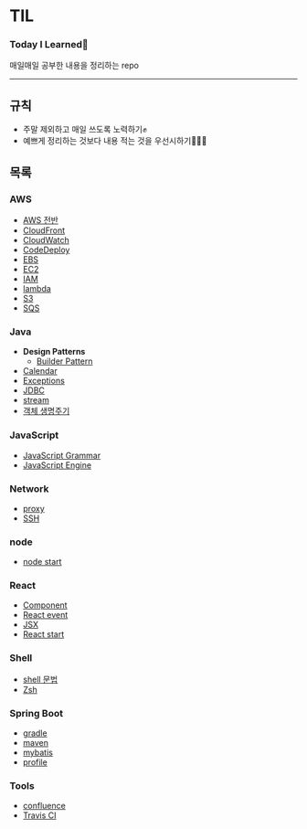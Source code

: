 # TIL

### Today I Learned🌷
매일매일 공부한 내용을 정리하는 repo

---

## 규칙
* 주말 제외하고 매일 쓰도록 노력하기✊
* 예쁘게 정리하는 것보다 내용 적는 것을 우선시하기👩🏻‍💻

## 목록

### AWS
* [AWS 전반](/aws/aws.md)
* [CloudFront](/aws/cloudfront.md)
* [CloudWatch](/aws/cloudwatch.md)
* [CodeDeploy](/aws/codedeploy.md)
* [EBS](/aws/ebs.md)
* [EC2](/aws/ec2.md)
* [IAM](/aws/iam.md)
* [lambda](/aws/lambda.md)
* [S3](/aws/s3.md)
* [SQS](/aws/sqs.md)

### Java
* **Design Patterns**
    * [Builder Pattern](/java/design-pattern/builder-pattern.md)
* [Calendar](/java/calendar.md)
* [Exceptions](/java/exceptions.md)
* [JDBC](/java/jdbc.md)
* [stream](/java/stream.md)
* [객체 생명주기](/java/life-cycle-of-objects.md)

### JavaScript
* [JavaScript Grammar](/javascript/grammar.md)
* [JavaScript Engine](/javascript/js-engine.md)

### Network
* [proxy](/network/proxy.md)
* [SSH](/network/ssh.md)

### node
* [node start](/node/node-start.md)

### React
* [Component](/react/component.md)
* [React event](/react/event.md)
* [JSX](/react/jsx.md)
* [React start](/react/react-start.md)

### Shell
* [shell 문법](/shell/shell-grammar.md)
* [Zsh](/shell/zsh.md)

### Spring Boot
* [gradle](/spring-boot/gradle.md)
* [maven](/spring-boot/maven.md)
* [mybatis](/spring-boot/mybatis.md)
* [profile](/spring-boot/profile.md)

### Tools
* [confluence](/tools/confluence.md)
* [Travis CI](/tools/travis-ci.md)